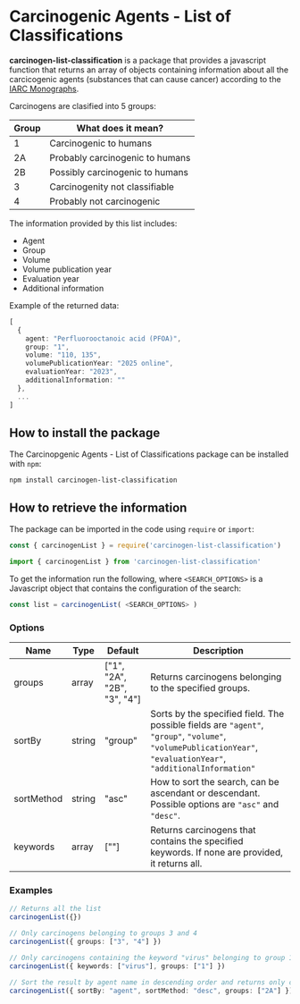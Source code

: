 # Carcinogenic Agents - List of Classifications

**carcinogen-list-classification** is a package that provides a javascript function that returns an array of objects containing information about all the carcicogenic agents (substances that can cause cancer) according to the [IARC Monographs](https://monographs.iarc.who.int/list-of-classifications/).  

Carcinogens are clasified into 5 groups:

| Group         | What does it mean?             |
| ------------- |------------------------------|
| 1             | Carcinogenic to humans         |
| 2A            | Probably carcinogenic to humans|
| 2B            | Possibly carcinogenic to humans|
| 3             | Carcinogenity not classifiable |
| 4             | Probably not carcinogenic      |

The information provided by this list includes:

* Agent
* Group
* Volume
* Volume publication year
* Evaluation year
* Additional information

Example of the returned data:

```typescript
[
  {
    agent: "Perfluorooctanoic acid (PFOA)",
    group: "1",
    volume: "110, 135",
    volumePublicationYear: "2025 online",
    evaluationYear: "2023",
    additionalInformation: ""
  },
  ...
]
```

## How to install the package
The Carcinopgenic Agents - List of Classifications package can be installed with `npm`:

```
npm install carcinogen-list-classification
```

## How to retrieve the information

The package can be imported in the code using `require` or `import`:

```typescript
const { carcinogenList } = require('carcinogen-list-classification')
```

```typescript
import { carcinogenList } from 'carcinogen-list-classification'
```

To get the information run the following, where `<SEARCH_OPTIONS>` is a Javascript object that contains the configuration of the search:

```typescript
const list = carcinogenList( <SEARCH_OPTIONS> )
```

### Options
| Name         | Type             | Default         | Description |
| ------------- | ------------- |------------------|------------------|
| groups     | array    | ["1", "2A", "2B", "3", "4"]  | Returns carcinogens belonging to the specified groups.  |
| sortBy    | string    | "group"| Sorts by the specified field. The possible fields are `"agent"`, `"group"`, `"volume"`, `"volumePublicationYear"`, `"evaluationYear"`, `"additionalInformation"`|
| sortMethod    | string    | "asc"| How to sort the search, can be ascendant or descendant. Possible options are `"asc"` and `"desc"`.  |
| keywords     | array      | [""] | Returns carcinogens that contains the specified keywords. If none are provided, it returns all.  |

### Examples
```typescript
// Returns all the list
carcinogenList({})

// Only carcinogens belonging to groups 3 and 4
carcinogenList({ groups: ["3", "4"] })

// Only carcinogens containing the keyword "virus" belonging to group 1
carcinogenList({ keywords: ["virus"], groups: ["1"] })

// Sort the result by agent name in descending order and returns only carcinogens belonging to group 2A
carcinogenList({ sortBy: "agent", sortMethod: "desc", groups: ["2A"] })
```
